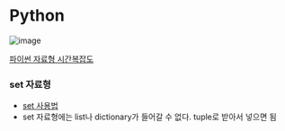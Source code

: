 # Python
![image](https://img.shields.io/github/license/minji-o-j/Python)

[파이썬 자료형 시간복잡도](https://chancoding.tistory.com/43)  


### set 자료형
- [set 사용법](https://wikidocs.net/16044)
- set 자료형에는 list나 dictionary가 들어갈 수 없다. tuple로 받아서 넣으면 됨  
